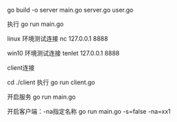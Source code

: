 
go build -o server main.go server.go user.go

执行 go run main.go

linux 环境测试连接
nc 127.0.0.1 8888

win10 环境测试连接
tenlet 127.0.0.1 8888

client连接

cd ./client 
执行 go run client.go



开启服务
go run main.go

开启客户端：-na指定名称
go run main.go -s=false -na=xx1

